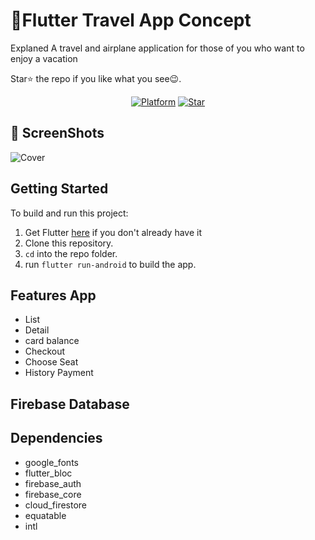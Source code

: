 
# 🛫Flutter Travel App Concept 

Explaned A travel and airplane application for those of you who want to enjoy a vacation 


Star⭐ the repo if you like what you see😉.
<p align="center">
  <a href="https://flutter.dev/"><img alt="Platform" src="https://img.shields.io/badge/platform-Flutter-blue.svg"></a>
  <a href="https://github.com/Ryanprw/Wisata/"><img alt="Star" src="https://img.shields.io/github/stars/Ryanprw/Explaned-Travel"></a>
</p>


## 📸 ScreenShots
![Cover](https://github.com/Ryanprw/Explaned-Travel/assets/54059328/d16f72ce-eb2b-405e-aa34-3a03a05158e5)

## Getting Started
To build and run this project:

1. Get Flutter [here](https://flutter.dev) if you don't already have it
2. Clone this repository.
3. `cd` into the repo folder.
4. run `flutter run-android` to build the app.

##  Features App
- List 
- Detail
- card balance 
- Checkout
- Choose Seat
- History Payment

## Firebase Database

##  Dependencies
- google_fonts
- flutter_bloc
- firebase_auth
- firebase_core 
- cloud_firestore 
- equatable
- intl
